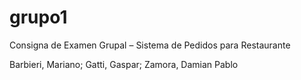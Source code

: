 # grupo1
Consigna de Examen Grupal – Sistema de Pedidos para Restaurante

Barbieri, Mariano;
Gatti, Gaspar;
Zamora, Damian Pablo

